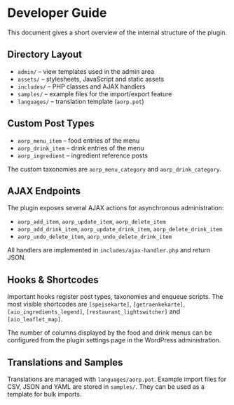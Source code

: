 # Developer Guide

This document gives a short overview of the internal structure of the plugin.

## Directory Layout

- `admin/` – view templates used in the admin area
- `assets/` – stylesheets, JavaScript and static assets
- `includes/` – PHP classes and AJAX handlers
- `samples/` – example files for the import/export feature
- `languages/` – translation template (`aorp.pot`)

## Custom Post Types

- `aorp_menu_item` – food entries of the menu
- `aorp_drink_item` – drink entries of the menu
- `aorp_ingredient` – ingredient reference posts

The custom taxonomies are `aorp_menu_category` and `aorp_drink_category`.

## AJAX Endpoints

The plugin exposes several AJAX actions for asynchronous administration:

- `aorp_add_item`, `aorp_update_item`, `aorp_delete_item`
- `aorp_add_drink_item`, `aorp_update_drink_item`, `aorp_delete_drink_item`
- `aorp_undo_delete_item`, `aorp_undo_delete_drink_item`

All handlers are implemented in `includes/ajax-handler.php` and return JSON.

## Hooks & Shortcodes

Important hooks register post types, taxonomies and enqueue scripts. The most
visible shortcodes are `[speisekarte]`, `[getraenkekarte]`,
`[aio_ingredients_legend]`, `[restaurant_lightswitcher]` and `[aio_leaflet_map]`.

The number of columns displayed by the food and drink menus can be configured
from the plugin settings page in the WordPress administration.

## Translations and Samples

Translations are managed with `languages/aorp.pot`. Example import files for CSV,
JSON and YAML are stored in `samples/`. They can be used as a template for bulk
imports.
